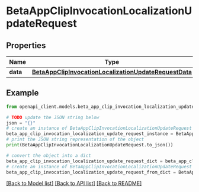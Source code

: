 # BetaAppClipInvocationLocalizationUpdateRequest


## Properties

Name | Type | Description | Notes
------------ | ------------- | ------------- | -------------
**data** | [**BetaAppClipInvocationLocalizationUpdateRequestData**](BetaAppClipInvocationLocalizationUpdateRequestData.md) |  | 

## Example

```python
from openapi_client.models.beta_app_clip_invocation_localization_update_request import BetaAppClipInvocationLocalizationUpdateRequest

# TODO update the JSON string below
json = "{}"
# create an instance of BetaAppClipInvocationLocalizationUpdateRequest from a JSON string
beta_app_clip_invocation_localization_update_request_instance = BetaAppClipInvocationLocalizationUpdateRequest.from_json(json)
# print the JSON string representation of the object
print(BetaAppClipInvocationLocalizationUpdateRequest.to_json())

# convert the object into a dict
beta_app_clip_invocation_localization_update_request_dict = beta_app_clip_invocation_localization_update_request_instance.to_dict()
# create an instance of BetaAppClipInvocationLocalizationUpdateRequest from a dict
beta_app_clip_invocation_localization_update_request_from_dict = BetaAppClipInvocationLocalizationUpdateRequest.from_dict(beta_app_clip_invocation_localization_update_request_dict)
```
[[Back to Model list]](../README.md#documentation-for-models) [[Back to API list]](../README.md#documentation-for-api-endpoints) [[Back to README]](../README.md)


